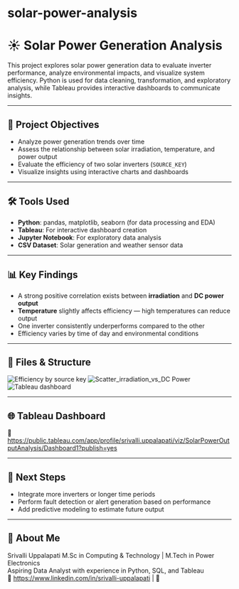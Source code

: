# solar-power-analysis

# ☀️ Solar Power Generation Analysis

This project explores solar power generation data to evaluate inverter performance, analyze environmental impacts, and visualize system efficiency. Python is used for data cleaning, transformation, and exploratory analysis, while Tableau provides interactive dashboards to communicate insights.

---

## 📌 Project Objectives
- Analyze power generation trends over time
- Assess the relationship between solar irradiation, temperature, and power output
- Evaluate the efficiency of two solar inverters (`SOURCE_KEY`)
- Visualize insights using interactive charts and dashboards

---

## 🛠️ Tools Used
- **Python**: pandas, matplotlib, seaborn (for data processing and EDA)
- **Tableau**: For interactive dashboard creation
- **Jupyter Notebook**: For exploratory data analysis
- **CSV Dataset**: Solar generation and weather sensor data

---

## 📊 Key Findings
- A strong positive correlation exists between **irradiation** and **DC power output**
- **Temperature** slightly affects efficiency — high temperatures can reduce output
- One inverter consistently underperforms compared to the other
- Efficiency varies by time of day and environmental conditions

---

## 📁 Files & Structure
![Efficiency by source key](https://github.com/user-attachments/assets/1f7f4862-5223-48cc-845f-8c2fb50815d5)
![Scatter_irradiation_vs_DC Power](https://github.com/user-attachments/assets/1cd3cd71-382c-40ce-a987-9605f60b6860)
![Tableau dashboard](https://github.com/user-attachments/assets/4978b671-66ce-4259-a4b0-95b64b55f5ae)



---

## 🌐 Tableau Dashboard

🔗 https://public.tableau.com/app/profile/srivalli.uppalapati/viz/SolarPowerOutputAnalysis/Dashboard1?publish=yes


---

## 🧠 Next Steps
- Integrate more inverters or longer time periods
- Perform fault detection or alert generation based on performance
- Add predictive modeling to estimate future output

---

## 👤 About Me
Srivalli Uppalapati 
M.Sc in Computing & Technology | M.Tech in Power Electronics  
Aspiring Data Analyst with experience in Python, SQL, and Tableau  
🔗 https://www.linkedin.com/in/srivalli-uppalapati | 🔗 

